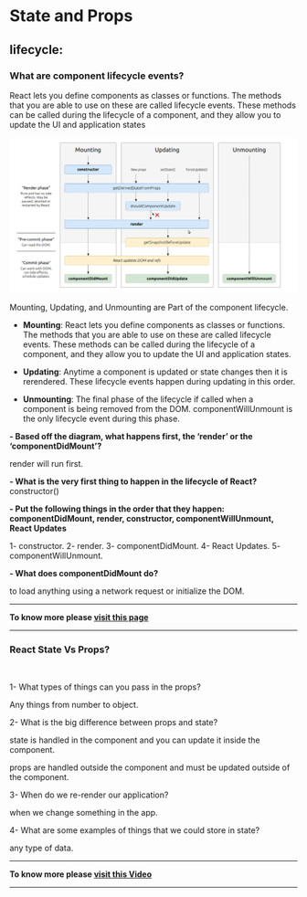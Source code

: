 # State and Props
## **lifecycle**:

### **What are component lifecycle events?**

React lets you define components as classes or functions. The methods that you are able to use on these are called lifecycle events. These methods can be called during the lifecycle of a component, and they allow you to update the UI and application states
<br>

![What are component lifecycle events](img/LS.png)



Mounting, Updating, and Unmounting are Part of the component lifecycle.

- **Mounting**:
React lets you define components as classes or functions. The methods that you are able to use on these are called lifecycle events. These methods can be called during the lifecycle of a component, and they allow you to update the UI and application states.

- **Updating**:
Anytime a component is updated or state changes then it is rerendered. These lifecycle events happen during updating in this order.

- **Unmounting**:
The final phase of the lifecycle if called when a component is being removed from the DOM. componentWillUnmount is the only lifecycle event during this phase.

**- Based off the diagram, what happens first, the ‘render’ or the ‘componentDidMount’?**

render will run first.

**- What is the very first thing to happen in the lifecycle of React?**
constructor()

**- Put the following things in the order that they happen: componentDidMount, render, constructor, componentWillUnmount, React Updates**

1- constructor.
2- render.
3- componentDidMount.
4- React Updates.
5- componentWillUnmount.

**- What does componentDidMount do?**

to load anything using a network request or initialize the DOM.

--------


**To know more please 
[visit this page](https://medium.com/@joshuablankenshipnola/react-component-lifecycle-events-cb77e670a093)**

-------

### **React State Vs Props?**

<br>

1- What types of things can you pass in the props?

Any things from number to object.

2- What is the big difference between props and state?

state is handled in the component and you can update it inside the component.

props are handled outside the component and must be updated outside of the component.

3- When do we re-render our application?

when we change something in the app.

4- What are some examples of things that we could store in state?

any type of data.

--------


**To know more please 
[visit this Video](https://www.youtube.com/watch?v=IYvD9oBCuJI)**

-------